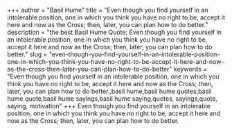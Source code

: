 +++
author = "Basil Hume"
title = "Even though you find yourself in an intolerable position, one in which you think you have no right to be, accept it here and now as the Cross; then, later, you can plan how to do better."
description = "the best Basil Hume Quote: Even though you find yourself in an intolerable position, one in which you think you have no right to be, accept it here and now as the Cross; then, later, you can plan how to do better."
slug = "even-though-you-find-yourself-in-an-intolerable-position-one-in-which-you-think-you-have-no-right-to-be-accept-it-here-and-now-as-the-cross-then-later-you-can-plan-how-to-do-better"
keywords = "Even though you find yourself in an intolerable position, one in which you think you have no right to be, accept it here and now as the Cross; then, later, you can plan how to do better.,basil hume,basil hume quotes,basil hume quote,basil hume sayings,basil hume saying,quotes, sayings,quote, saying, motivation"
+++
Even though you find yourself in an intolerable position, one in which you think you have no right to be, accept it here and now as the Cross; then, later, you can plan how to do better.
